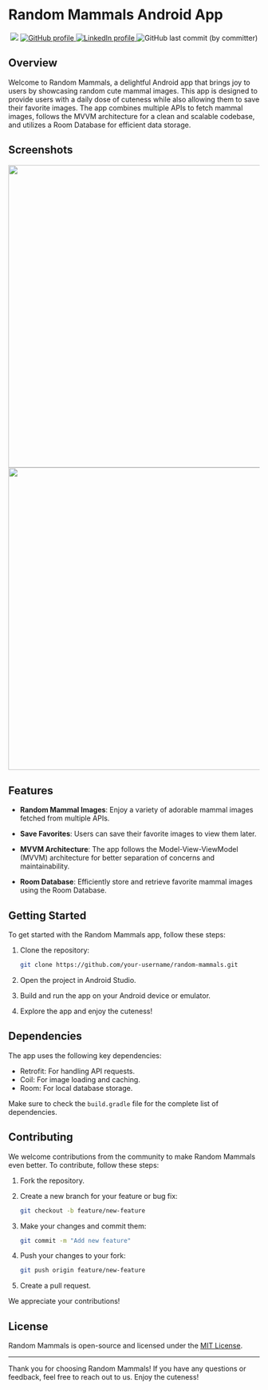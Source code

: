 # Random Mammals Android App

<p align = "center">
   <img src = "https://img.shields.io/badge/Build-Passing-green">
   <a href="https://github.com/AMHaroun" target="_blank">
        <img src="https://img.shields.io/badge/Github-AMHaroun-blue?logo=github" alt="GitHub profile">
    </a>
    <a href="https://www.linkedin.com/in/ahmed-haroun-53412b267/" target="_blank">
        <img src="https://img.shields.io/badge/LinkedIn-AMHaroun-blue?logo=linkedin" alt="LinkedIn profile">
    </a>
    <img alt="GitHub last commit (by committer)" src="https://img.shields.io/github/last-commit/AMHaroun/Random-Mammals">
</p>

## Overview

Welcome to Random Mammals, a delightful Android app that brings joy to users by showcasing random cute mammal images. This app is designed to provide users with a daily dose of cuteness while also allowing them to save their favorite images. The app combines multiple APIs to fetch mammal images, follows the MVVM architecture for a clean and scalable codebase, and utilizes a Room Database for efficient data storage.

## Screenshots

<p align = "center">
    <img src="https://i.imgur.com/SJl97XX.png" height = "605">
    <img src="https://i.imgur.com/adlB37x.png" height = "605">
</p>

## Features

- **Random Mammal Images**: Enjoy a variety of adorable mammal images fetched from multiple APIs.

- **Save Favorites**: Users can save their favorite images to view them later.

- **MVVM Architecture**: The app follows the Model-View-ViewModel (MVVM) architecture for better separation of concerns and maintainability.

- **Room Database**: Efficiently store and retrieve favorite mammal images using the Room Database.

## Getting Started

To get started with the Random Mammals app, follow these steps:

1. Clone the repository:

   ```bash
   git clone https://github.com/your-username/random-mammals.git
   ```

2. Open the project in Android Studio.

3. Build and run the app on your Android device or emulator.

4. Explore the app and enjoy the cuteness!

## Dependencies

The app uses the following key dependencies:

- Retrofit: For handling API requests.
- Coil: For image loading and caching.
- Room: For local database storage.

Make sure to check the `build.gradle` file for the complete list of dependencies.

## Contributing

We welcome contributions from the community to make Random Mammals even better. To contribute, follow these steps:

1. Fork the repository.

2. Create a new branch for your feature or bug fix:

   ```bash
   git checkout -b feature/new-feature
   ```

3. Make your changes and commit them:

   ```bash
   git commit -m "Add new feature"
   ```

4. Push your changes to your fork:

   ```bash
   git push origin feature/new-feature
   ```

5. Create a pull request.

We appreciate your contributions!

## License

Random Mammals is open-source and licensed under the [MIT License](LICENSE).

---

Thank you for choosing Random Mammals! If you have any questions or feedback, feel free to reach out to us. Enjoy the cuteness!